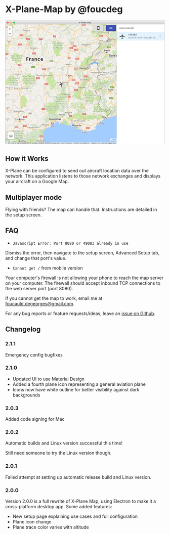 # X-Plane-Map by @foucdeg

![](./screenshot.png)

## How it Works

X-Plane can be configured to send out aircraft location data over the network.
This application listens to those network exchanges and displays your aircraft on a Google Map.

## Multiplayer mode

Flying with friends? The map can handle that. Instructions are detailed in the setup screen.

## FAQ

- `Javascript Error: Port 8080 or 49003 already in use`

Dismiss the error, then navigate to the setup screen, Advanced Setup tab, and change that port's value.

- `Cannot get /` from mobile version

Your computer's firewall is not allowing your phone to reach the map server on your computer.
The firewall should accept inbound TCP connections to the web server port (port 8080).

If you cannot get the map to work, email me at foucauld.degeorges@gmail.com.

For any bug reports or feature requests/ideas, leave an [issue on Github](https://github.com/foucdeg/x-plane-map-electron/issues).

## Changelog

### 2.1.1

Emergency config bugfixes

### 2.1.0

- Updated UI to use Material Design
- Added a fourth plane icon representing a general aviation plane
- Icons now have white outline for better visibility against dark backgrounds

### 2.0.3

Added code signing for Mac

### 2.0.2

Automatic builds and Linux version successful this time!

Still need someone to try the Linux version though.

### 2.0.1

Failed attempt at setting up automatic release build and Linux version.

### 2.0.0

Version 2.0.0 is a full rewrite of X-Plane Map, using Electron to make it a cross-platform desktop app.
Some added features:

 - New setup page explaining use cases and full configuration
 - Plane icon change
 - Plane trace color varies with altitude
